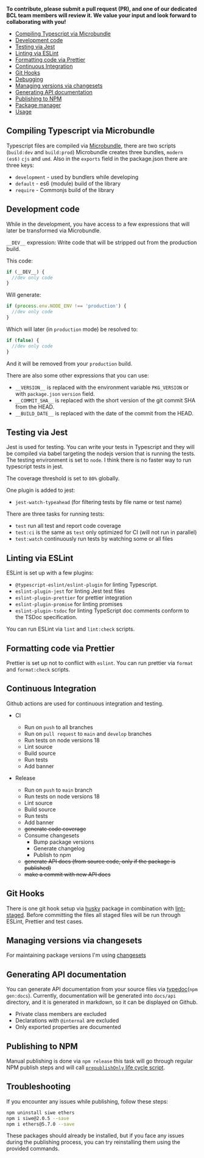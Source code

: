 **To contribute, please submit a pull request (PR), and one of our dedicated BCL team members will review it. We value your input and look forward to collaborating with you!**

- [Compiling Typescript via Microbundle](#compiling-typescript-via-microbundle)
- [Development code](#development-code)
- [Testing via Jest](#testing-via-jest)
- [Linting via ESLint](#linting-via-eslint)
- [Formatting code via Prettier](#formatting-code-via-prettier)
- [Continuous Integration](#continuous-integration)
- [Git Hooks](#git-hooks)
- [Debugging](#debugging)
- [Managing versions via changesets](#managing-versions-via-changesets)
- [Generating API documentation](#generating-api-documentation)
- [Publishing to NPM](#publishing-to-npm)
- [Package manager](#package-manager)
- [Usage](#usage)

## Compiling Typescript via Microbundle

Typescript files are compiled via [Microbundle](https://github.com/developit/microbundle), there are two scripts (`build:dev` and `build:prod`)
Microbundle creates three bundles, `modern (es6)` `cjs` and `umd`. Also in the `exports` field in the package.json there are three keys:

- `development` - used by bundlers while developing
- `default` - es6 (module) build of the library
- `require` - Commonjs build of the library

## Development code

While in the development, you have access to a few expressions that will later be transformed via Microbundle.

`__DEV__` expression: Write code that will be stripped out from the production build.

This code:

```js
if (__DEV__) {
  //dev only code
}
```

Will generate:

```js
if (process.env.NODE_ENV !== 'production') {
  //dev only code
}
```

Which will later (in `production` mode) be resolved to:

```js
if (false) {
  //dev only code
}
```

And it will be removed from your `production` build.

There are also some other expressions that you can use:

- `__VERSION__` is replaced with the environment variable `PKG_VERSION` or with `package.json` `version` field.
- `__COMMIT_SHA__` is replaced with the short version of the git commit SHA from the HEAD.
- `__BUILD_DATE__` is replaced with the date of the commit from the HEAD.

## Testing via Jest

Jest is used for testing. You can write your tests in Typescript and they will be compiled via babel targeting the nodejs version that is running the tests. The testing environment is set to `node`.
I think there is no faster way to run typescript tests in jest.

The coverage threshold is set to `80%` globally.

One plugin is added to jest:

- `jest-watch-typeahead` (for filtering tests by file name or test name)

There are three tasks for running tests:

- `test` run all test and report code coverage
- `test:ci` is the same as `test` only optimized for CI (will not run in parallel)
- `test:watch` continuously run tests by watching some or all files

## Linting via ESLint

ESLint is set up with a few plugins:

- `@typescript-eslint/eslint-plugin` for linting Typescript.
- `eslint-plugin-jest` for linting Jest test files
- `eslint-plugin-prettier` for prettier integration
- `eslint-plugin-promise` for linting promises
- `eslint-plugin-tsdoc` for linting TypeScript doc comments conform to the TSDoc specification.

You can run ESLint via `lint` and `lint:check` scripts.

## Formatting code via Prettier

Prettier is set up not to conflict with `eslint`. You can run prettier via `format` and `format:check` scripts.

## Continuous Integration

Github actions are used for continuous integration and testing.

- CI

  - Run on `push` to all branches
  - Run on `pull request` to `main` and `develop` branches
  - Run tests on node versions 18
  - Lint source
  - Build source
  - Run tests
  - Add banner

- Release
  - Run on `push` to `main` branch
  - Run tests on node versions 18
  - Lint source
  - Build source
  - Run tests
  - Add banner
  - ~~generate code coverage~~
  - Consume changesets
    - Bump package versions
    - Generate changelog
    - Publish to npm
  - ~~generate API docs (from source code, only if the package is published)~~
  - ~~make a commit with new API docs~~

## Git Hooks

There is one git hook setup via [husky](https://www.npmjs.com/package/husky) package in combination with [lint-staged](https://www.npmjs.com/package/lint-staged). Before committing the files all staged files will be run through ESLint, Prettier and test cases.

## Managing versions via changesets

For maintaining package versions I'm using [changesets](https://github.com/changesets/changesets)

## Generating API documentation

You can generate API documentation from your source files via [typedoc](https://typedoc.org)(`npm gen:docs`).
Currently, documentation will be generated into `docs/api` directory, and it is generated in markdown, so it can be displayed on Github.

- Private class members are excluded
- Declarations with `@internal` are excluded
- Only exported properties are documented

## Publishing to NPM

Manual publishing is done via `npm release` this task will go through regular NPM publish steps and will call [`prepublishOnly` life cycle script](https://docs.npmjs.com/cli/v7/using-npm/scripts#life-cycle-scripts).

## Troubleshooting

If you encounter any issues while publishing, follow these steps:

```bash
npm uninstall siwe ethers
npm i siwe@2.0.5 --save
npm i ethers@5.7.0 --save
```
These packages should already be installed, but if you face any issues during the publishing process, you can try reinstalling them using the provided commands.